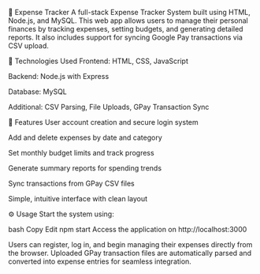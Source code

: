 💸 Expense Tracker
A full-stack Expense Tracker System built using HTML, Node.js, and MySQL. This web app allows users to manage their personal finances by tracking expenses, setting budgets, and generating detailed reports. It also includes support for syncing Google Pay transactions via CSV upload.

🔧 Technologies Used
Frontend: HTML, CSS, JavaScript

Backend: Node.js with Express

Database: MySQL

Additional: CSV Parsing, File Uploads, GPay Transaction Sync

🎯 Features
User account creation and secure login system

Add and delete expenses by date and category

Set monthly budget limits and track progress

Generate summary reports for spending trends

Sync transactions from GPay CSV files

Simple, intuitive interface with clean layout

⚙️ Usage
Start the system using:

bash
Copy
Edit
npm start
Access the application on http://localhost:3000

Users can register, log in, and begin managing their expenses directly from the browser. Uploaded GPay transaction files are automatically parsed and converted into expense entries for seamless integration.
